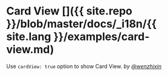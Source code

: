 # Card View []({{ site.repo }}/blob/master/docs/_i18n/{{ site.lang }}/examples/card-view.md)

Use `cardView: true` option to show Card View. _by [@wenzhixin](https://github.com/wenzhixin)_

<iframe width="100%" height="300" data-src="http://jsfiddle.net/wenyi/e3nk137y/27/embedded/html,result" allowfullscreen="allowfullscreen" frameborder="0"></iframe>